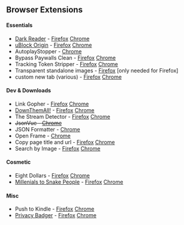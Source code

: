 ## Browser Extensions

#### Essentials

- [Dark Reader](https://darkreader.org/) - [Firefox](https://addons.mozilla.org/en-US/firefox/addon/darkreader/) [Chrome](https://chrome.google.com/webstore/detail/dark-reader/eimadpbcbfnmbkopoojfekhnkhdbieeh)
- [uBlock Origin](https://ublockorigin.com/) - [Firefox](https://addons.mozilla.org/en-US/firefox/addon/ublock-origin/) [Chrome](https://chrome.google.com/webstore/detail/ublock-origin/cjpalhdlnbpafiamejdnhcphjbkeiagm)
- AutoplayStopper - [Chrome](https://chrome.google.com/webstore/detail/autoplaystopper/ejddcgojdblidajhngkogefpkknnebdh)
- Bypass Paywalls Clean - [Firefox](https://gitlab.com/magnolia1234/bypass-paywalls-firefox-clean/-/releases) [Chrome](https://gitlab.com/magnolia1234/bypass-paywalls-chrome-clean)
- Tracking Token Stripper - [Firefox](https://addons.mozilla.org/en-US/firefox/addon/utm-tracking-token-stripper/) [Chrome](https://chrome.google.com/webstore/detail/kcpnkledgcbobhkgimpbmejgockkplob)
- Transparent standalone images - [Firefox](https://addons.mozilla.org/en-US/firefox/addon/transparent-standalone-image/) [only needed for Firefox]
- custom new tab (various) - [Firefox](https://addons.mozilla.org/en-US/firefox/addon/new-tab-override/) [Chrome](https://chromewebstore.google.com/detail/custom-new-tab-url/mmjbdbjnoablegbkcklggeknkfcjkjia)

#### Dev & Downloads

- Link Gopher - [Firefox](https://addons.mozilla.org/en-US/firefox/addon/link-gopher/) [Chrome](https://chrome.google.com/webstore/detail/link-gopher/bpjdkodgnbfalgghnbeggfbfjpcfamkf)
- [DownThemAll!](https://www.downthemall.org/) - [Firefox](https://addons.mozilla.org/en-US/firefox/addon/downthemall/) [Chrome](https://chrome.google.com/webstore/detail/downthemall/nljkibfhlpcnanjgbnlnbjecgicbjkge)
- The Stream Detector - [Firefox](https://addons.mozilla.org/en-US/firefox/addon/hls-stream-detector/) [Chrome](https://chrome.google.com/webstore/detail/the-stream-detector/iakkmkmhhckcmoiibcfjnooibphlobak)
- ~~JsonVue - [Chrome](https://chrome.google.com/webstore/detail/jsonvue/chklaanhfefbnpoihckbnefhakgolnmc)~~
- JSON Formatter - [Chrome](https://chrome.google.com/webstore/detail/json-formatter/bcjindcccaagfpapjjmafapmmgkkhgoa)
- Open Frame - [Chrome](https://chrome.google.com/webstore/detail/open-frame/afoejdbdbdfpdhhemjoojjagmcpjjpla)
- Copy page title and url - [Firefox](https://addons.mozilla.org/en-US/firefox/addon/copy-page-title-and-url/) [Chrome](https://chrome.google.com/webstore/detail/copy-page-title-and-url/mcnddmglmjbomnfgkehnnblncllkaedm)
- Search by Image - [Firefox](https://addons.mozilla.org/firefox/addon/search_by_image/) [Chrome](https://chrome.google.com/webstore/detail/search-by-image/cnojnbdhbhnkbcieeekonklommdnndci)

#### Cosmetic

- Eight Dollars - [Firefox](https://addons.mozilla.org/en-US/firefox/addon/eightdollars/) [Chrome](https://chrome.google.com/webstore/detail/eight-dollars/fjbponfbognnefnmbffcfllkibbbobki)
- [Millenials to Snake People](https://github.com/ericwbailey/millennials-to-snake-people) - [Firefox](https://addons.mozilla.org/en-US/firefox/addon/millennials-to-snake-people/) [Chrome](https://chrome.google.com/webstore/detail/millennials-to-snake-peop/jhkibealmjkbkafogihpeidfcgnigmlf)

#### Misc

- Push to Kindle - [Firefox](https://addons.mozilla.org/en-US/firefox/addon/kindle-it/) [Chrome](https://chrome.google.com/webstore/detail/push-to-kindle/pnaiinchjaonopoejhknmgjingcnaloc)
- [Privacy Badger](https://privacybadger.org/) - [Firefox](https://addons.mozilla.org/en-US/firefox/addon/privacy-badger17/) [Chrome](https://chrome.google.com/webstore/detail/privacy-badger/pkehgijcmpdhfbdbbnkijodmdjhbjlgp)
